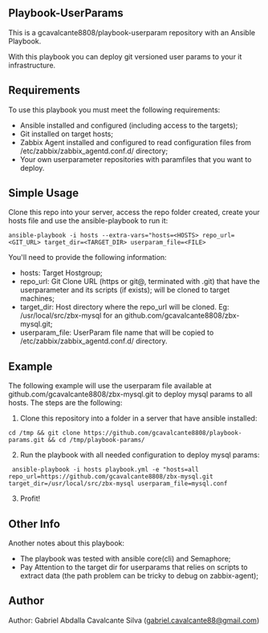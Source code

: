 Playbook-UserParams
-------------------

This is a gcavalcante8808/playbook-userparam repository with an Ansible Playbook.

With this playbook you can deploy git versioned user params to your it infrastructure.

Requirements
------------

To use this playbook you must meet the following requirements:

 * Ansible installed and configured (including access to the targets);
 * Git installed on target hosts;
 * Zabbix Agent installed and configured to read configuration files from /etc/zabbix/zabbix_agentd.conf.d/ directory;
 * Your own userparameter repositories with paramfiles that you want to deploy.

Simple Usage
------------

Clone this repo into your server, access the repo folder created, create your hosts file and use the ansible-playbook to run it:

``` ansible-playbook -i hosts --extra-vars="hosts=<HOSTS> repo_url=<GIT_URL> target_dir=<TARGET_DIR> userparam_file=<FILE> ```

You'll need to provide the following information:

 * hosts: Target Hostgroup;
 * repo_url: Git Clone URL (https or git@, terminated with .git) that have the userparameter and its scripts (if exists); will be cloned to target machines;
 * target_dir: Host directory where the repo_url will be cloned. Eg: /usr/local/src/zbx-mysql for an github.com/gcavalcante8808/zbx-mysql.git;
 * userparam_file: UserParam file name that will be copied to /etc/zabbix/zabbix_agentd.conf.d/ directory.

Example
-------

The following example will use the userparam file available at github.com/gcavalcante8808/zbx-mysql.git to deploy mysql params to all hosts. The steps are the following:

1. Clone this repository into a folder in a server that have ansible installed:

``` cd /tmp && git clone https://github.com/gcavalcante8808/playbook-params.git && cd /tmp/playbook-params/ ```

2. Run the playbook with all needed configuration to deploy mysql params:

``` ansible-playbook -i hosts playbook.yml -e "hosts=all repo_url=https://github.com/gcavalcante8808/zbx-mysql.git target_dir=/usr/local/src/zbx-mysql userparam_file=mysql.conf```

3. Profit!

Other Info
----------

Another notes about this playbook:

 * The playbook was tested with ansible core(cli) and Semaphore;
 * Pay Attention to the target dir for userparams that relies on scripts to extract data (the path problem can be tricky to debug on zabbix-agent);

Author
------

Author: Gabriel Abdalla Cavalcante Silva (gabriel.cavalcante88@gmail.com)
